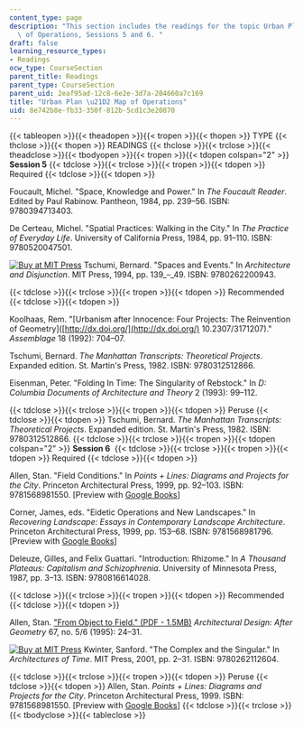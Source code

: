 ```yaml
---
content_type: page
description: "This section includes the readings for the topic Urban Plan \u21D2 Map\
  \ of Operations, Sessions 5 and 6. "
draft: false
learning_resource_types:
- Readings
ocw_type: CourseSection
parent_title: Readings
parent_type: CourseSection
parent_uid: 2eaf95ad-12c8-6e2e-3d7a-204660a7c169
title: "Urban Plan \u21D2 Map of Operations"
uid: 8e742b8e-fb33-350f-812b-5cd1c3e20870
---
```

{{< tableopen >}}{{< theadopen >}}{{< tropen >}}{{< thopen >}}
TYPE
{{< thclose >}}{{< thopen >}}
READINGS
{{< thclose >}}{{< trclose >}}{{< theadclose >}}{{< tbodyopen >}}{{< tropen >}}{{< tdopen colspan="2" >}}
**Session 5**
{{< tdclose >}}{{< trclose >}}{{< tropen >}}{{< tdopen >}}
Required
{{< tdclose >}}{{< tdopen >}}

Foucault, Michel. "Space, Knowledge and Power." In *The Foucault Reader*. Edited by Paul Rabinow. Pantheon, 1984, pp. 239–56. ISBN: 9780394713403.

De Certeau, Michel. "Spatial Practices: Walking in the City." In *The Practice of Everyday Life*. University of California Press, 1984, pp. 91–110. ISBN: 9780520047501.

[![Buy at MIT Press](/images/mp_logo.gif)](https://mitpress.mit.edu/9780262200943) Tschumi, Bernard. "Spaces and Events." In *Architecture and Disjunction*. MIT Press, 1994, pp. 139\_–\_49. ISBN: 9780262200943.

{{< tdclose >}}{{< trclose >}}{{< tropen >}}{{< tdopen >}}
Recommended
{{< tdclose >}}{{< tdopen >}}

Koolhaas, Rem. "\[Urbanism after Innocence: Four Projects: The Reinvention of Geometry\]([http://dx.doi.org/](http://dx.doi.org/) 10.2307/3171207)." *Assemblage* 18 (1992): 704–07.

Tschumi, Bernard. *The Manhattan Transcripts: Theoretical Projects*. Expanded edition. St. Martin's Press, 1982. ISBN: 9780312512866.

Eisenman, Peter. "Folding In Time: The Singularity of Rebstock." In *D: Columbia Documents of Architecture and Theory* 2 (1993): 99–112.

{{< tdclose >}}{{< trclose >}}{{< tropen >}}{{< tdopen >}}
Peruse
{{< tdclose >}}{{< tdopen >}}
Tschumi, Bernard. *The Manhattan Transcripts: Theoretical Projects*. Expanded edition. St. Martin's Press, 1982. ISBN: 9780312512866.
{{< tdclose >}}{{< trclose >}}{{< tropen >}}{{< tdopen colspan="2" >}}
**Session 6** 
{{< tdclose >}}{{< trclose >}}{{< tropen >}}{{< tdopen >}}
Required
{{< tdclose >}}{{< tdopen >}}

Allen, Stan. "Field Conditions." In *Points + Lines: Diagrams and Projects for the City*. Princeton Architectural Press, 1999, pp. 92–103. ISBN: 9781568981550. \[Preview with [Google Books](http://books.google.com/books?id=wAFWUzSN8FsC&pg=PA93#v=onepage)\]

Corner, James, eds. "Eidetic Operations and New Landscapes." In *Recovering Landscape: Essays in Contemporary Landscape Architecture*. Princeton Architectural Press, 1999, pp. 153–68. ISBN: 9781568981796. \[Preview with [Google Books](http://books.google.com/books?id=aGAVHkQBTGkC&pg=PA153#v=onepage)\]

Deleuze, Gilles, and Felix Guattari. "Introduction: Rhizome." In *A Thousand Plateaus: Capitalism and Schizophrenia*. University of Minnesota Press, 1987, pp. 3–13. ISBN: 9780816614028.

{{< tdclose >}}{{< trclose >}}{{< tropen >}}{{< tdopen >}}
Recommended
{{< tdclose >}}{{< tdopen >}}

Allen, Stan. ["From Object to Field." (PDF - 1.5MB)](http://lostritto.com/risd2013spring/wp-content/uploads/2013/04/allen1.pdf) *Architectural Design: After Geometry* 67, no. 5/6 (1995): 24–31.

[![Buy at MIT Press](/images/mp_logo.gif)](https://mitpress.mit.edu/9780262112604) Kwinter, Sanford. "The Complex and the Singular." In *Architectures of Time*. MIT Press, 2001, pp. 2–31. ISBN: 9780262112604.

{{< tdclose >}}{{< trclose >}}{{< tropen >}}{{< tdopen >}}
Peruse
{{< tdclose >}}{{< tdopen >}}
Allen, Stan. *Points + Lines: Diagrams and Projects for the City*. Princeton Architectural Press, 1999. ISBN: 9781568981550. \[Preview with [Google Books](http://books.google.com/books?id=wAFWUzSN8FsC&pg=PAfrontcover#v=onepage)\]
{{< tdclose >}}{{< trclose >}}{{< tbodyclose >}}{{< tableclose >}}